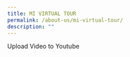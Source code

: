 ```yaml
---
title: MI VIRTUAL TOUR
permalink: /about-us/mi-virtual-tour/
description: ""
---
```

Upload Video to Youtube